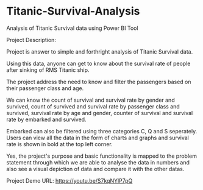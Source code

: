 # Titanic-Survival-Analysis
Analysis of Titanic Survival data using Power BI Tool

Project Description:

Project is answer to simple and forthright analysis of Titanic Survival data.

Using this data, anyone can get to know about the survival rate of people after sinking of RMS Titanic ship. 

The project address the need to know and filter the passengers based on their passenger class and age. 

We can know the count of survival and survival rate by gender and survived, count of survived and survival rate by passenger class and survived, survival rate by age and gender, counter of survival and survival rate by embarked and survived.

Embarked can also be filtered using three categories C, Q and S seperately. Users can view all the data in the form of charts and graphs and survival rate is shown in bold at the top left corner. 

Yes, the project's purpose and basic functionality is mapped to the problem statement through which we are able to analyse the data in numbers and also see a visual depiction of data and compare it with the other datas.

Project Demo URL: https://youtu.be/S7kqNYlP7pQ
